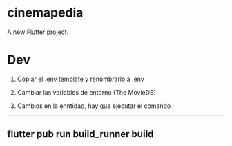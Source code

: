 # cinemapedia

A new Flutter project.

# Dev

1. Copiar el .env template y renombrarlo a .env
2. Cambiar las variables de entorno (The MovieDB)

3. Cambios en la enntidad, hay que ejecutar el comando
-----------------
flutter pub run build_runner build
-----------------

